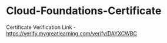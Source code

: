 # Cloud-Foundations-Certificate
Certificate Verification Link - https://verify.mygreatlearning.com/verify/DAYXCWBC

